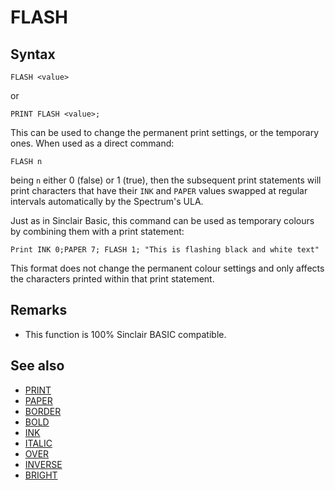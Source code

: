 # FLASH

## Syntax
```
FLASH <value>
```
or
```
PRINT FLASH <value>;
```
This can be used to change the permanent print settings, or the temporary ones.
When used as a direct command:

```
FLASH n
```
being `n` either 0 (false) or 1 (true), then the subsequent print statements will print characters that have
their `INK` and `PAPER` values swapped at regular intervals automatically by the Spectrum's ULA.

Just as in Sinclair Basic, this command can be used as temporary colours by combining them with a print statement:

```
Print INK 0;PAPER 7; FLASH 1; "This is flashing black and white text"
```
This format does not change the permanent colour settings and only affects the characters printed within that print statement.

## Remarks
* This function is 100% Sinclair BASIC compatible.

## See also

* [PRINT](print.md)
* [PAPER](paper.md)
* [BORDER](border.md)
* [BOLD](bold.md)
* [INK](ink.md)
* [ITALIC](italic.md)
* [OVER](over.md)
* [INVERSE](inverse.md)
* [BRIGHT](bright.md)
